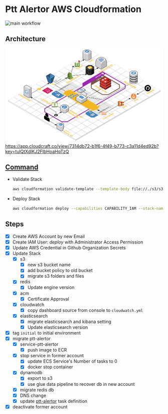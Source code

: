 # Ptt Alertor AWS Cloudformation

![main workflow](https://github.com/Ptt-Alertor/aws-cloudformation/actions/workflows/main.yml/badge.svg)

## Architecture

![architecture](ptt_alertor_architecture.png)
<https://app.cloudcraft.co/view/7314db72-b1f6-4f49-b773-c3a11d4ed92b?key=tulQtXdlKJ2FIbHoaHqTzQ>

## [Command](http://docs.aws.amazon.com/cli/latest/reference/cloudformation/index.html#cli-aws-cloudformation)

* Validate Stack

  ```bash
  aws cloudformation validate-template --template-body file://./s3/s3.yaml
  ```

* Deploy Stack

  ```bash
  aws cloudformation deploy --capabilities CAPABILITY_IAM --stack-name S3 --template-file s3/s3.yaml
  ```

## Steps

* [x] Create AWS Account by new Email
* [x] Create IAM User: *deploy* with Administrator Access Permission
* [x] Update AWS Credential in Github Organization Secrets
* [x] Update Stack
  * [x] s3
    * [x] new s3 bucket name
    * [x] add bucket policy to old bucket
    * [x] migrate s3 folders and files
  * [x] redis
    * [x] Update engine version
  * [x] acm
    * [x] Certificate Approval
  * [x] cloudwatch
    * [x] copy dashboard source from console to `cloudwatch.yml`
  * [x] elasticsearch
    * [x] migrate elasticsearch and kibana setting
    * [x] Update elasticsearch version
* [x] tag `initial` to initial environment
* [x] migrate ptt-alertor
  * [x] service-ptt-alertor
    * [x] push image to ECR
  * [x] stop service in former account
    * [x] update ECS Service's Number of tasks to 0
    * [x] docker stop container
  * [x] dynamodb
    * [x] export to s3
    * [x] use glue data pipeline to recover db in new account
  * [x] migrate redis db
  * [x] DNS change
  * [x] update [ptt-alertor](https://github.com/Ptt-Alertor/ptt-alertor) task definition
* [x] deactivate former account
